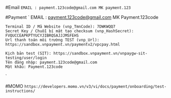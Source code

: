 #Email
`
    EMAIL : payment.123code@gmail.com
    MK payment.123
`

#Payment
`
    EMAIL : payment.123code@gmail.com
    MK Payment.123code


    Terminal ID / Mã Website (vnp_TmnCode): 7DWKWQQ7
    Secret Key / Chuỗi bí mật tạo checksum (vnp_HashSecret): FVQUCCEAPKPTYUCYJIBRQSAJJJMSFEHS
    Url thanh toán môi trường TEST (vnp_Url): https://sandbox.vnpayment.vn/paymentv2/vpcpay.html

    Kịch bản test (SIT): https://sandbox.vnpayment.vn/vnpaygw-sit-testing/user/login
    Tên đăng nhập: payment.123code@gmail.com
    Mật khẩu: Payment.123code
`


#MOMO
`
    https://developers.momo.vn/v3/vi/docs/payment/onboarding/test-instructions/
`